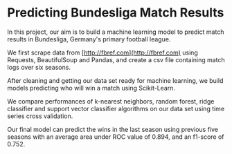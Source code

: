 # Predicting Bundesliga Match Results

In this project, our aim is to build a machine learning model to predict match results in Bundesliga, Germany's primary football league.

We first scrape data from [http://fbref.com](http://fbref.com) using Requests, BeautifulSoup and Pandas, and create a csv file containing match logs over six seasons.

After cleaning and getting our data set ready for machine learning, we build models predicting who will win a match using Scikit-Learn. 

We compare performances of k-nearest neighbors, random forest, ridge classifier and support vector classifier algorithms on our data set using time series cross validation.

Our final model can predict the wins in the last season using previous five seasons with an average area under ROC value of 0.894, and an f1-score of 0.752.